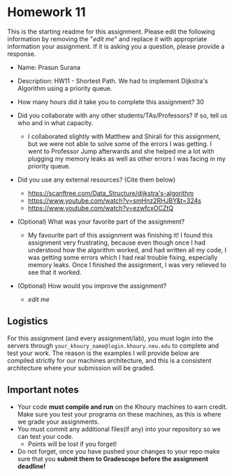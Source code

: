 # Homework 11

This is the starting readme for this assignment.  Please edit the following information by removing the "*edit me*" and replace it with appropriate information your assignment. If it is asking you a question, please provide a response.

- Name: Prasun Surana

- Description: HW11 - Shortest Path. We had to implement Dijkstra's Algorithm using a priority queue.

- How many hours did it take you to complete this assignment? 30

- Did you collaborate with any other students/TAs/Professors? If so, tell us who and in what capacity.
  - I collaborated slightly with Matthew and Shirali for this assignment, but we were not able to solve some of the errors I was getting. I went to Professor Jump afterwards and she helped me a lot with plugging my memory leaks as well as other errors I was facing in my priority queue.

- Did you use any external resources? (Cite them below)
  - https://scanftree.com/Data_Structure/dijkstra's-algorithm
  - https://www.youtube.com/watch?v=smHnz2RHJBY&t=324s
  - https://www.youtube.com/watch?v=ezwfcxOCZtQ

- (Optional) What was your favorite part of the assignment? 
  - My favourite part of this assignment was finishing it! I found this assignment very frustrating, because even though once I had understood how the algorithm worked, and had written all my code, I was getting some errors which I had real trouble fixing, especially memory leaks. Once I finished the assignment, I was very relieved to see that it worked.

- (Optional) How would you improve the assignment? 
  - *edit me*

## Logistics

For this assignment (and every assignment/lab), you must login into the servers through `your_khoury_name@login.khoury.neu.edu` to complete and test your work. The reason is the examples I will provide below are compiled strictly for our machines architecture, and this is a consistent architecture where your submission will be graded.

## Important notes

* Your code **must compile and run** on the Khoury machines to earn credit. Make sure you test your programs on these machines, as this is where we grade your assignments.
* You must commit any additional files(if any) into your repository so we can test your code.
  * Points will be lost if you forget!
* Do not forget, once you have pushed your changes to your repo make sure that you **submit them to Gradescope before the assignment deadline!**

